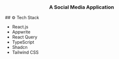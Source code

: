 <h3 align="center">A Social Media Application</h3>
## <a name="tech-stack">⚙️ Tech Stack</a>

- React.js
- Appwrite
- React Query
- TypeScript
- Shadcn
- Tailwind CSS

